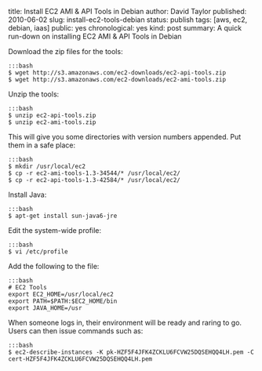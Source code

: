 title: Install EC2 AMI & API Tools in Debian
author: David Taylor
published: 2010-06-02
slug: install-ec2-tools-debian
status: publish
tags: [aws, ec2, debian, iaas]
public: yes
chronological: yes
kind: post
summary: A quick run-down on installing EC2 AMI & API Tools in Debian

Download the zip files for the tools:

    :::bash
    $ wget http://s3.amazonaws.com/ec2-downloads/ec2-api-tools.zip
    $ wget http://s3.amazonaws.com/ec2-downloads/ec2-ami-tools.zip

Unzip the tools:

    :::bash
    $ unzip ec2-api-tools.zip
    $ unzip ec2-ami-tools.zip

This will give you some directories with version numbers appended.
Put them in a safe place:

    :::bash
    $ mkdir /usr/local/ec2
    $ cp -r ec2-ami-tools-1.3-34544/* /usr/local/ec2/
    $ cp -r ec2-api-tools-1.3-42584/* /usr/local/ec2/

Install Java:

    :::bash
    $ apt-get install sun-java6-jre

Edit the system-wide profile:

    :::bash
    $ vi /etc/profile

Add the following to the file:

    :::bash
    # EC2 Tools
    export EC2_HOME=/usr/local/ec2
    export PATH=$PATH:$EC2_HOME/bin
    export JAVA_HOME=/usr

When someone logs in, their environment will be ready and raring
to go. Users can then issue commands such as:

    :::bash
    $ ec2-describe-instances -K pk-HZF5F4JFK4ZCKLU6FCVW25DQSEHQQ4LH.pem -C cert-HZF5F4JFK4ZCKLU6FCVW25DQSEHQQ4LH.pem

